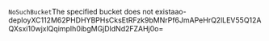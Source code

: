 <?xml version="1.0" encoding="UTF-8"?>
<Error><Code>NoSuchBucket</Code><Message>The specified bucket does not exist</Message><BucketName>aao-deploy</BucketName><RequestId>XC112M62PHDHYBPH</RequestId><HostId>sCksEtRFzk9bMNrPf6JmAPeHrQ2lLEV55Q12AQXsxi10wjxlQqimpIh0ibgMGjDldNd2FZAHj0o=</HostId></Error>